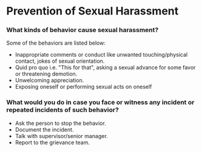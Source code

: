 # Prevention of Sexual Harassment

### What kinds of behavior cause sexual harassment?
Some of the behaviors are listed below: <br>
 * Inappropriate comments or conduct like unwanted touching/physical contact, jokes of sexual orientation.
 * Quid pro quo i.e. "This for that", asking a sexual advance for some favor or threatening demotion.
 * Unwelcoming appreciation.
 * Exposing oneself or performing sexual acts on oneself

### What would you do in case you face or witness any incident or repeated incidents of such behavior?
 * Ask the person to stop the behavior.
 * Document the incident.
 * Talk with supervisor/senior manager.
 * Report to the grievance team.
